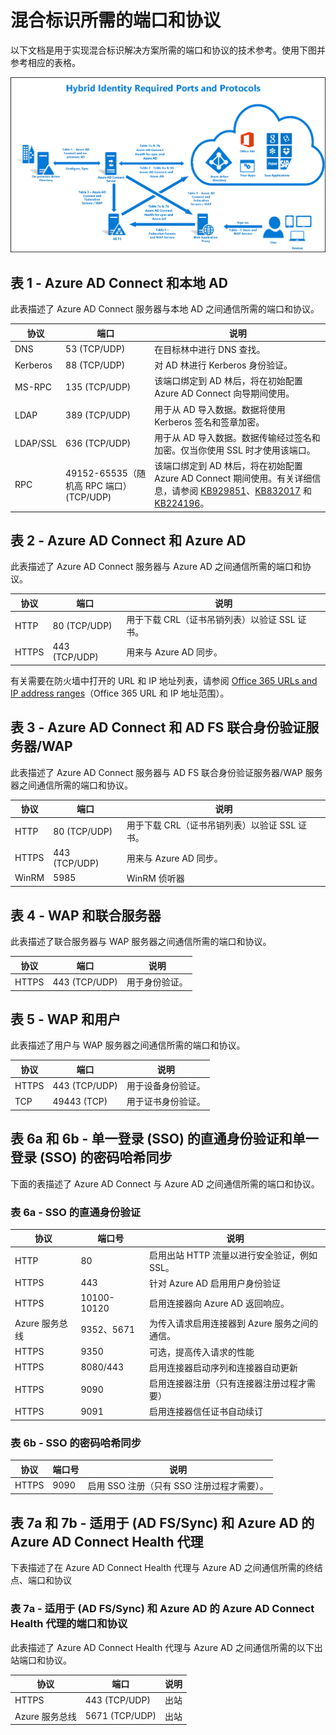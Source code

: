 <properties
    pageTitle="混合标识所需的端口和协议 - Azure | Azure"
    description="此技术参考页面描述了需要为 Azure AD Connect 打开的端口"
    services="active-directory"
    documentationcenter=""
    author="billmath"
    manager="femila"
    editor="curtand" />  

<tags
    ms.assetid="de97b225-ae06-4afc-b2ef-a72a3643255b"
    ms.service="active-directory"
    ms.workload="identity"
    ms.tgt_pltfrm="na"
    ms.devlang="na"
    ms.topic="article"
    ms.date="02/15/2017"
    wacn.date="03/07/2017"
    ms.author="billmath" />  


# 混合标识所需的端口和协议
以下文档是用于实现混合标识解决方案所需的端口和协议的技术参考。使用下图并参考相应的表格。

![什么是 Azure AD Connect](./media/active-directory-aadconnect-ports/required3.png)

## 表 1 - Azure AD Connect 和本地 AD
此表描述了 Azure AD Connect 服务器与本地 AD 之间通信所需的端口和协议。

| 协议 | 端口 | 说明 |
| --- | --- | --- |
| DNS |53 (TCP/UDP) |在目标林中进行 DNS 查找。 |
| Kerberos |88 (TCP/UDP) |对 AD 林进行 Kerberos 身份验证。 |
| MS-RPC |135 (TCP/UDP) |该端口绑定到 AD 林后，将在初始配置 Azure AD Connect 向导期间使用。 |
| LDAP |389 (TCP/UDP) |用于从 AD 导入数据。数据将使用 Kerberos 签名和签章加密。 |
| LDAP/SSL |636 (TCP/UDP) |用于从 AD 导入数据。数据传输经过签名和加密。仅当你使用 SSL 时才使用该端口。 |
| RPC |49152-65535（随机高 RPC 端口）(TCP/UDP) |该端口绑定到 AD 林后，将在初始配置 Azure AD Connect 期间使用。有关详细信息，请参阅 [KB929851](https://support.microsoft.com/zh-cn/kb/929851)、[KB832017](https://support.microsoft.com/zh-cn/kb/832017) 和 [KB224196](https://support.microsoft.com/zh-cn/kb/224196)。 |

## 表 2 - Azure AD Connect 和 Azure AD
此表描述了 Azure AD Connect 服务器与 Azure AD 之间通信所需的端口和协议。

| 协议 | 端口 | 说明 |
| --- | --- | --- |
| HTTP |80 (TCP/UDP) |用于下载 CRL（证书吊销列表）以验证 SSL 证书。 |
| HTTPS |443 (TCP/UDP) |用来与 Azure AD 同步。 |

有关需要在防火墙中打开的 URL 和 IP 地址列表，请参阅 [Office 365 URLs and IP address ranges](https://support.office.com/article/Office-365-URLs-and-IP-address-ranges-8548a211-3fe7-47cb-abb1-355ea5aa88a2)（Office 365 URL 和 IP 地址范围）。

## 表 3 - Azure AD Connect 和 AD FS 联合身份验证服务器/WAP <a name="table-3---azure-ad-connect-and-ad-fs-federation-serverswap"></a>
此表描述了 Azure AD Connect 服务器与 AD FS 联合身份验证服务器/WAP 服务器之间通信所需的端口和协议。

| 协议 | 端口 | 说明 |
| --- | --- | --- |
| HTTP |80 (TCP/UDP) |用于下载 CRL（证书吊销列表）以验证 SSL 证书。 |
| HTTPS |443 (TCP/UDP) |用来与 Azure AD 同步。 |
| WinRM |5985 |WinRM 侦听器 |

## 表 4 - WAP 和联合服务器
此表描述了联合服务器与 WAP 服务器之间通信所需的端口和协议。

| 协议 | 端口 | 说明 |
| --- | --- | --- |
| HTTPS |443 (TCP/UDP) |用于身份验证。 |

## 表 5 - WAP 和用户
此表描述了用户与 WAP 服务器之间通信所需的端口和协议。

| 协议 | 端口 | 说明 |
| --- | --- | --- |
| HTTPS |443 (TCP/UDP) |用于设备身份验证。 |
| TCP |49443 (TCP) |用于证书身份验证。 |

## 表 6a 和 6b - 单一登录 (SSO) 的直通身份验证和单一登录 (SSO) 的密码哈希同步
下面的表描述了 Azure AD Connect 与 Azure AD 之间通信所需的端口和协议。

### 表 6a - SSO 的直通身份验证
|协议|端口号|说明
| --- | --- | ---
|HTTP|80|启用出站 HTTP 流量以进行安全验证，例如 SSL。
|HTTPS|443|	针对 Azure AD 启用用户身份验证
|HTTPS|10100-10120|	启用连接器向 Azure AD 返回响应。 
|Azure 服务总线|9352、5671|	为传入请求启用连接器到 Azure 服务之间的通信。
|HTTPS|9350|	可选，提高传入请求的性能
|HTTPS|8080/443|	启用连接器启动序列和连接器自动更新
|HTTPS|9090|	启用连接器注册（只有连接器注册过程才需要）
|HTTPS|9091|	启用连接器信任证书自动续订

### 表 6b - SSO 的密码哈希同步

|协议|端口号|说明
| --- | --- | ---
|HTTPS|9090|	启用 SSO 注册（只有 SSO 注册过程才需要）。

## 表 7a 和 7b - 适用于 (AD FS/Sync) 和 Azure AD 的 Azure AD Connect Health 代理
下表描述了在 Azure AD Connect Health 代理与 Azure AD 之间通信所需的终结点、端口和协议

### 表 7a - 适用于 (AD FS/Sync) 和 Azure AD 的 Azure AD Connect Health 代理的端口和协议
此表描述了 Azure AD Connect Health 代理与 Azure AD 之间通信所需的以下出站端口和协议。

| 协议 | 端口 | 说明 |
| --- | --- | --- |
| HTTPS |443 (TCP/UDP) |出站 |
| Azure 服务总线 |5671 (TCP/UDP) |出站 |

<!---HONumber=Mooncake_0227_2017-->
<!---Update_Description: wording update -->